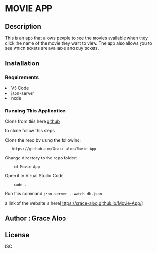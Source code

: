 # MOVIE APP

## Description

This is an app that allows people to see the movies available when they click the name of the movie they want to view. The app also allows you to see which 
tickets are available and buy tickets.


## Installation
### Requirements

<li>VS Code</li>
    <li>json-server</li>
    <li>node</li>


### Running This Application
Clone from this here [github](https://github.com/Grace-aloo/Movie-App)

to clone follow this steps


Clone the repo by using the following:   

       https://github.com/Grace-aloo/Movie-App

Change directory to the repo folder: 

        cd Movie-App

Open it in Visual Studio Code

        code .


Run this command
`json-server --watch db.json`    

a link of the website is here[https://grace-aloo.github.io/Movie-App/]

## Author : Grace Aloo

## License
ISC

